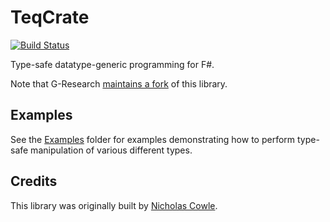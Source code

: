 # TeqCrate

[![Build Status](https://github.com/nickcowle/TeqCrate/actions/workflows/dotnetcore.yml/badge.svg)](https://github.com/nickcowle/TeqCrate/actions/workflows/dotnetcore.yml)

Type-safe datatype-generic programming for F#.

Note that G-Research [maintains a fork](https://github.com/G-Research/ShapeSifter) of this library.

## Examples

See the [Examples](./Examples) folder for examples demonstrating how to perform type-safe manipulation of various different types.

## Credits

This library was originally built by [Nicholas Cowle](https://github.com/nickcowle).

